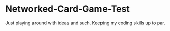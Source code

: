 # Networked-Card-Game-Test
Just playing around with ideas and such. Keeping my coding skills up to par.
